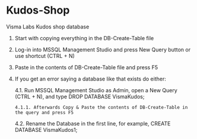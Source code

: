 # Kudos-Shop
Visma Labs Kudos shop database

1.  Start with copying everything in the DB-Create-Table file

2.  Log-in into MSSQL Management Studio and press New Query button or use shortcut (CTRL + N)

3.  Paste in the contents of DB-Create-Table file and press F5

4.  If you get an error saying a database like that exists do either:

    4.1. Run MSSQL Management Studio as Admin, open a New Query (CTRL + N), and type DROP DATABASE VismaKudos;
    
        4.1.1. Afterwards Copy & Paste the contents of DB-Create-Table in the query and press F5
  
  
    4.2. Rename the Database in the first line, for example, CREATE DATABASE VismaKudos1;
